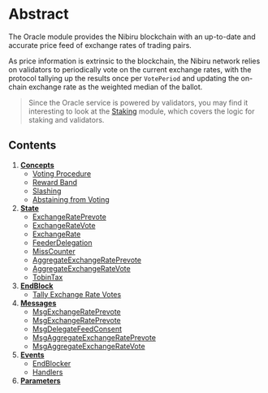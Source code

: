 # Abstract

The Oracle module provides the Nibiru blockchain with an up-to-date and accurate price feed of exchange rates of trading pairs.

As price information is extrinsic to the blockchain, the Nibiru network relies on validators to periodically vote on the current exchange rates, with the protocol tallying up the results once per `VotePeriod` and updating the on-chain exchange rate as the weighted median of the ballot.

> Since the Oracle service is powered by validators, you may find it interesting to look at the [Staking](https://github.com/cosmos/cosmos-sdk/tree/master/x/staking/spec/README.md) module, which covers the logic for staking and validators.

## Contents

1. **[Concepts](01_concepts.md)**
    - [Voting Procedure](01_concepts.md#Voting-Procedure)
    - [Reward Band](01_concepts.md#Reward-Band)
    - [Slashing](01_concepts.md#Slashing)
    - [Abstaining from Voting](01_concepts.md#Abstaining-from-Voting)
2. **[State](02_state.md)**
    - [ExchangeRatePrevote](02_state.md#ExchangeRatePrevote)
    - [ExchangeRateVote](02_state.md#ExchangeRateVote)
    - [ExchangeRate](02_state.md#ExchangeRate)
    - [FeederDelegation](02_state.md#FeederDelegation)
    - [MissCounter](02_state.md#MissCounter)
    - [AggregateExchangeRatePrevote](02_state.md#AggregateExchangeRatePrevote)
    - [AggregateExchangeRateVote](02_state.md#AggregateExchangeRateVote)
    - [TobinTax](02_state.md#TobinTax)
3. **[EndBlock](03_end_block.md)**
    - [Tally Exchange Rate Votes](03_end_block.md#Tally-Exchange-Rate-Votes)
4. **[Messages](04_messages.md)**
    - [MsgExchangeRatePrevote](04_messages.md#MsgExchangeRatePrevote)
    - [MsgExchangeRatePrevote](04_messages.md#MsgExchangeRatePrevote)
    - [MsgDelegateFeedConsent](04_messages.md#MsgDelegateFeedConsent)
    - [MsgAggregateExchangeRatePrevote](04_messages.md#MsgAggregateExchangeRatePrevote)
    - [MsgAggregateExchangeRateVote](04_messages.md#MsgAggregateExchangeRateVote)
5. **[Events](05_events.md)**
    - [EndBlocker](05_events.md#EndBlocker)
    - [Handlers](05_events.md#Handlers)
6. **[Parameters](06_params.md)**
